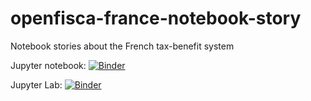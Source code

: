 # openfisca-france-notebook-story
Notebook stories about the French tax-benefit system 


Jupyter notebook: [![Binder](https://mybinder.org/badge.svg)](https://mybinder.org/v2/gh/adrienpacifico/openfisca-france-notebook-story/master?filepath=%2Fnotebooks%2Fcomment_fonctionne_l_Impot_sur_le_revenu_francais.ipynb)

Jupyter Lab: 
[![Binder](https://mybinder.org/badge.svg)](https://mybinder.org/v2/gh/adrienpacifico/openfisca-france-notebook-story/master?urlpath=lab?filepath=%2Fnotebooks%2Fcomment_fonctionne_l_Impot_sur_le_revenu_francais.ipynb)
